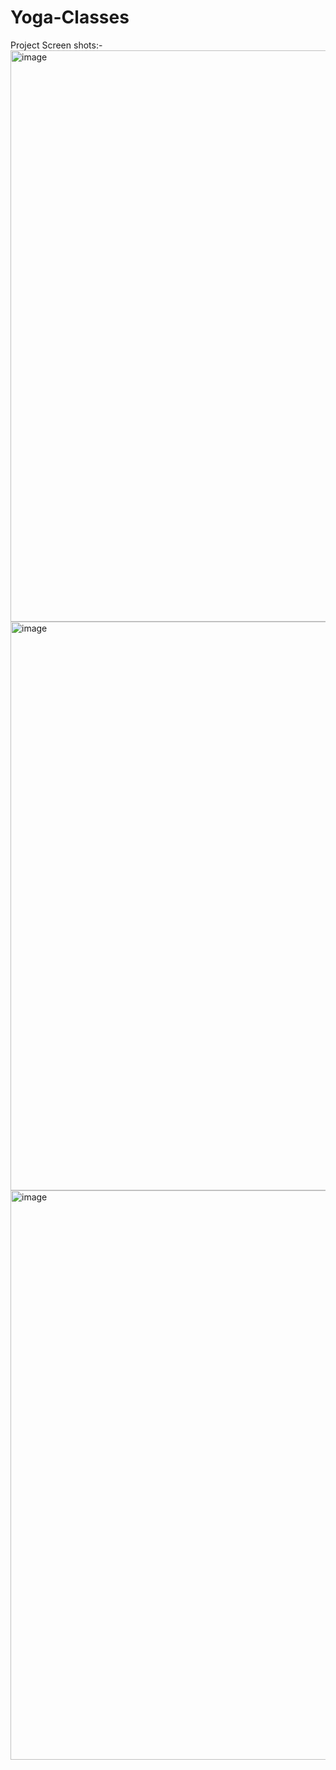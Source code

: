 # Yoga-Classes
Project Screen shots:-
<img width="914" alt="image" src="https://user-images.githubusercontent.com/84726240/207433309-96a4c23b-15ec-4e87-bf6b-0900641a3f46.png">
<img width="910" alt="image" src="https://user-images.githubusercontent.com/84726240/207433798-0d4ba6bb-2dcd-4aee-b08c-40cd4734c576.png">
<img width="911" alt="image" src="https://user-images.githubusercontent.com/84726240/207434083-dc6b832f-08f5-4885-b472-1fcad13e2e8b.png">




